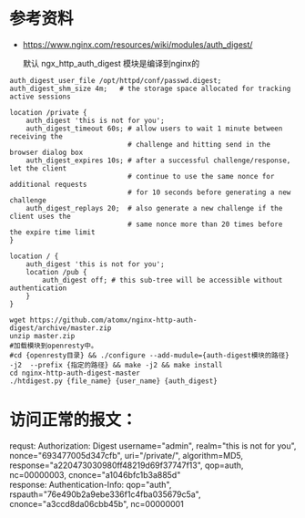 

# 参考资料

* https://www.nginx.com/resources/wiki/modules/auth_digest/
  
  默认 ngx_http_auth_digest 模块是编译到nginx的
  
  
```
auth_digest_user_file /opt/httpd/conf/passwd.digest;
auth_digest_shm_size 4m;   # the storage space allocated for tracking active sessions

location /private {
    auth_digest 'this is not for you';
    auth_digest_timeout 60s; # allow users to wait 1 minute between receiving the
                             # challenge and hitting send in the browser dialog box
    auth_digest_expires 10s; # after a successful challenge/response, let the client
                             # continue to use the same nonce for additional requests
                             # for 10 seconds before generating a new challenge
    auth_digest_replays 20;  # also generate a new challenge if the client uses the
                             # same nonce more than 20 times before the expire time limit
}
```


```
location / {
    auth_digest 'this is not for you';
    location /pub {
        auth_digest off; # this sub-tree will be accessible without authentication
    }
}
```

```
wget https://github.com/atomx/nginx-http-auth-digest/archive/master.zip
unzip master.zip
#加载模块到openresty中。
#cd {openresty目录} && ./configure --add-mudule={auth-digest模块的路径} -j2  --prefix {指定的路径} && make -j2 && make install
cd nginx-http-auth-digest-master
./htdigest.py {file_name} {user_name} {auth_digest}
```


# 访问正常的报文：

requst: Authorization: Digest username="admin", realm="this is not for you", nonce="693477005d347cfb", uri="/private/", algorithm=MD5, response="a220473030980ff48219d69f37747f13", qop=auth, nc=00000003, cnonce="a1046bfc1b3a885d"  
response: Authentication-Info: qop="auth", rspauth="76e490b2a9ebe336f1c4fba035679c5a", cnonce="a3ccd8da06cbb45b", nc=00000001
